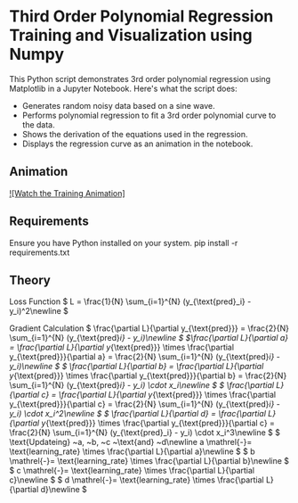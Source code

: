 # Third Order Polynomial Regression Training and Visualization using Numpy
This Python script demonstrates 3rd order polynomial regression using Matplotlib in a Jupyter Notebook. Here's what the script does:
- Generates random noisy data based on a sine wave.
- Performs polynomial regression to fit a 3rd order polynomial curve to the data.
- Shows the derivation of the equations used in the regression.
- Displays the regression curve as an animation in the notebook.

## Animation
[![Watch the Training Animation]](https://youtu.be/pC4bMzm5Qto)


## Requirements
Ensure you have Python installed on your system.
pip install -r requirements.txt

## Theory
Loss Function
$
L = \frac{1}{N} \sum_{i=1}^{N} (y_{\text{pred}_i} - y_i)^2\newline
$


Gradient Calculation
$
\frac{\partial L}{\partial y_{\text{pred}}} = \frac{2}{N} \sum_{i=1}^{N} (y_{\text{pred}_i} - y_i)\newline
$
$\frac{\partial L}{\partial a} = \frac{\partial L}{\partial y_{\text{pred}}} \times \frac{\partial y_{\text{pred}}}{\partial a} = \frac{2}{N} \sum_{i=1}^{N} (y_{\text{pred}_i} - y_i)\newline
$
$
\frac{\partial L}{\partial b} = \frac{\partial L}{\partial y_{\text{pred}}} \times \frac{\partial y_{\text{pred}}}{\partial b} = \frac{2}{N} \sum_{i=1}^{N} (y_{\text{pred}_i} - y_i) \cdot x_i\newline
$
$
\frac{\partial L}{\partial c} = \frac{\partial L}{\partial y_{\text{pred}}} \times \frac{\partial y_{\text{pred}}}{\partial c} = \frac{2}{N} \sum_{i=1}^{N} (y_{\text{pred}_i} - y_i) \cdot x_i^2\newline
$
$
\frac{\partial L}{\partial d} = \frac{\partial L}{\partial y_{\text{pred}}} \times \frac{\partial y_{\text{pred}}}{\partial c} = \frac{2}{N} \sum_{i=1}^{N} (y_{\text{pred}_i} - y_i) \cdot x_i^3\newline
$
$
\text{Updateing} ~a, ~b, ~c ~\text{and} ~d\newline
a \mathrel{-}= \text{learning\_rate} \times \frac{\partial L}{\partial a}\newline
$
$
b \mathrel{-}= \text{learning\_rate} \times \frac{\partial L}{\partial b}\newline
$
$
c \mathrel{-}= \text{learning\_rate} \times \frac{\partial L}{\partial c}\newline
$
$
d \mathrel{-}= \text{learning\_rate} \times \frac{\partial L}{\partial d}\newline
$